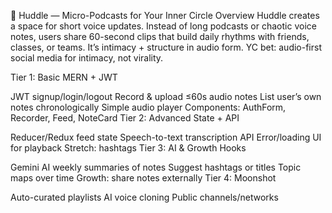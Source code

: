 🎤 Huddle — Micro-Podcasts for Your Inner Circle
Overview
Huddle creates a space for short voice updates. Instead of long podcasts or chaotic voice notes, users share 60-second clips that build daily rhythms with friends, classes, or teams. It’s intimacy + structure in audio form.
YC bet: audio-first social media for intimacy, not virality.

Tier 1: Basic MERN + JWT

JWT signup/login/logout
Record & upload ≤60s audio notes
List user’s own notes chronologically
Simple audio player
Components: AuthForm, Recorder, Feed, NoteCard
Tier 2: Advanced State + API

Reducer/Redux feed state
Speech-to-text transcription API
Error/loading UI for playback
Stretch: hashtags
Tier 3: AI & Growth Hooks

Gemini AI weekly summaries of notes
Suggest hashtags or titles
Topic maps over time
Growth: share notes externally
Tier 4: Moonshot

Auto-curated playlists
AI voice cloning
Public channels/networks
